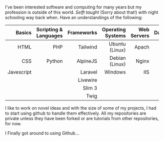 I've been interested software and computing for many years but my profession is outside of this world. _Selft taught_ (Sorry about that!) with night schooling way back when. Have an understandings of the following:

| Basics     | Scripting & Languages | Frameworks |Operating Systems |Web Servers | Datbases | Other |
|-----------:|----------------------:|-----------:|-----------------:|-----------:|---------:|------:|
| HTML       | PHP                   | Tailwind   | Ubuntu (Linux)   | Apach      | MySQL     | API  |
| CSS        | Python                | AlpineJS   | Debian (Linux)   | Nginx      | Redis     | SSL  |
| Javescript |                       | Laravel    | Windows          | IIS        |           | SSH  |
|            |                       | Livewire   |                  |            |           | FTP  |
|            |                       | Slim 3     |                  |            |           | SFTP |
|            |                       | Twig       |                  |            |           | cURL |

I like to work on novel ideas and with the size of some of my projects, I had to start using github to handle them effectively. All my repositories are private unless they have been forked or are tutorials from other repositories, for now.

I Finally got around to using Github...

<!--
**C4NH4M/C4NH4M** is a ✨ _special_ ✨ repository because its `README.md` (this file) appears on your GitHub profile.

Here are some ideas to get you started:

- 🔭 I’m currently working on ...
- 🌱 I’m currently learning ...
- 👯 I’m looking to collaborate on ...
- 🤔 I’m looking for help with ...
- 💬 Ask me about ...
- 📫 How to reach me: ...
- 😄 Pronouns: ...
- ⚡ Fun fact: ...
-->

